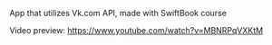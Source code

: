 App that utilizes Vk.com API, made with SwiftBook course

Video preview:
https://www.youtube.com/watch?v=MBNRPqVXKtM
